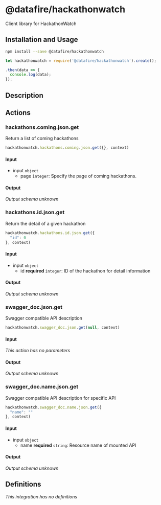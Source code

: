 # @datafire/hackathonwatch

Client library for HackathonWatch

## Installation and Usage
```bash
npm install --save @datafire/hackathonwatch
```
```js
let hackathonwatch = require('@datafire/hackathonwatch').create();

.then(data => {
  console.log(data);
});
```

## Description



## Actions

### hackathons.coming.json.get
Return a list of coming hackathons


```js
hackathonwatch.hackathons.coming.json.get({}, context)
```

#### Input
* input `object`
  * page `integer`: Specify the page of coming hackathons.

#### Output
*Output schema unknown*

### hackathons.id.json.get
Return the detail of a given hackathon


```js
hackathonwatch.hackathons.id.json.get({
  "id": 0
}, context)
```

#### Input
* input `object`
  * id **required** `integer`: ID of the hackathon for detail information

#### Output
*Output schema unknown*

### swagger_doc.json.get
Swagger compatible API description


```js
hackathonwatch.swagger_doc.json.get(null, context)
```

#### Input
*This action has no parameters*

#### Output
*Output schema unknown*

### swagger_doc.name.json.get
Swagger compatible API description for specific API


```js
hackathonwatch.swagger_doc.name.json.get({
  "name": ""
}, context)
```

#### Input
* input `object`
  * name **required** `string`: Resource name of mounted API

#### Output
*Output schema unknown*



## Definitions

*This integration has no definitions*
